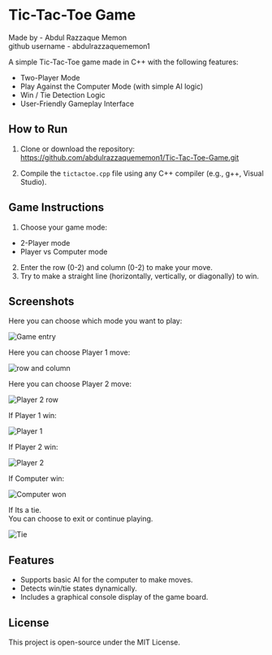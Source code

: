 # Tic-Tac-Toe Game
Made by - Abdul Razzaque Memon
<br>
github username - abdulrazzaquememon1

A simple Tic-Tac-Toe game made in C++ with the following features:
- Two-Player Mode
- Play Against the Computer Mode (with simple AI logic)
- Win / Tie Detection Logic
- User-Friendly Gameplay Interface

## How to Run
1. Clone or download the repository:
https://github.com/abdulrazzaquememon1/Tic-Tac-Toe-Game.git

2. Compile the `tictactoe.cpp` file using any C++ compiler (e.g., g++, Visual Studio).


## Game Instructions
1. Choose your game mode:
- 2-Player mode
- Player vs Computer mode
  
2. Enter the row (0-2) and column (0-2) to make your move.
3. Try to make a straight line (horizontally, vertically, or diagonally) to win.

## Screenshots
Here you can choose which mode you want to play:

![Game entry](https://github.com/user-attachments/assets/d5abdd23-86bd-4371-b441-1befc5f7637e)

Here you can choose Player 1 move:

![row and column](https://github.com/user-attachments/assets/2dc5b75b-cf4a-404c-908b-01dd38844c68)

Here you can choose Player 2 move:

![Player 2 row](https://github.com/user-attachments/assets/935a9979-b238-45d0-ac0c-fc28c47edbc0)

If Player 1 win:

![Player 1](https://github.com/user-attachments/assets/bfb2e814-631f-4393-a2bb-d75ec9e9b0a4)

If Player 2 win:

![Player 2](https://github.com/user-attachments/assets/b6069123-a345-4372-a851-7079f2934171)

If Computer win:

![Computer won](https://github.com/user-attachments/assets/086a22e6-1e95-4297-bdb5-6f8e2e7f31c3)

If Its a tie.
<br>
You can choose to exit or continue playing.

![Tie](https://github.com/user-attachments/assets/2121731f-7252-4df7-80da-e20e9862f2ac)

## Features
- Supports basic AI for the computer to make moves.
- Detects win/tie states dynamically.
- Includes a graphical console display of the game board.

## License
This project is open-source under the MIT License.
